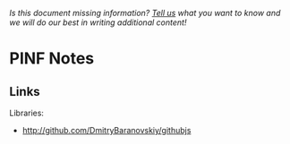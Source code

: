 *Is this document missing information? [Tell us](http://groups.google.com/group/pinf-dev) what you want to know and we will do our best in writing additional content!*

PINF Notes
==========

Links
-----

Libraries:

  * http://github.com/DmitryBaranovskiy/githubjs
